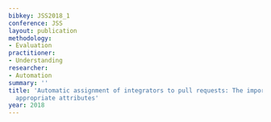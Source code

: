```yaml
---
bibkey: JSS2018_1
conference: JSS
layout: publication
methodology:
- Evaluation
practitioner:
- Understanding
researcher:
- Automation
summary: ''
title: 'Automatic assignment of integrators to pull requests: The importance of selecting
  appropriate attributes'
year: 2018
---
```

